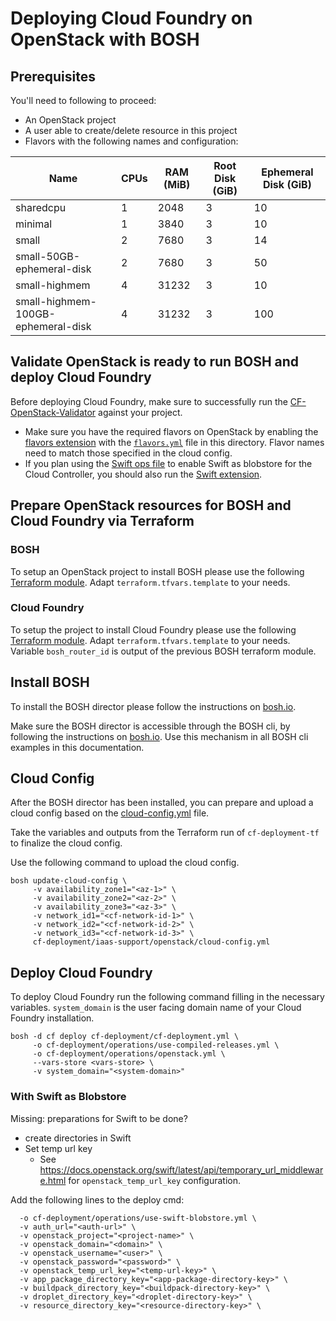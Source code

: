 # Deploying Cloud Foundry on OpenStack with BOSH

## Prerequisites

You'll need to following to proceed:
 * An OpenStack project
 * A user able to create/delete resource in this project
 * Flavors with the following names and configuration:

| Name | CPUs | RAM (MiB) | Root Disk (GiB) | Ephemeral Disk (GiB) |
-------|------|-----------|-----------------|----------------------|
| sharedcpu | 1 | 2048 | 3 | 10 |
| minimal | 1 | 3840 | 3 | 10 |
| small | 2 | 7680 | 3 | 14 |
| small-50GB-ephemeral-disk | 2 | 7680 | 3 | 50 |
| small-highmem | 4 | 31232 | 3 | 10 |
| small-highmem-100GB-ephemeral-disk | 4 | 31232 | 3 | 100 |

## Validate OpenStack is ready to run BOSH and deploy Cloud Foundry

Before deploying Cloud Foundry, make sure to successfully run the [CF-OpenStack-Validator](https://github.com/cloudfoundry-incubator/cf-openstack-validator) against your project.
  - Make sure you have the required flavors on OpenStack by enabling the [flavors extension](https://github.com/cloudfoundry-incubator/cf-openstack-validator/tree/master/extensions/flavors) with the [`flavors.yml`](./flavors.yml) file in this directory. Flavor names need to match those specified in the cloud config.
  - If you plan using the [Swift ops file](../../operations/use-swift-blobstore.yml) to enable Swift as blobstore for the Cloud Controller, you should also run the [Swift extension](https://github.com/cloudfoundry-incubator/cf-openstack-validator/tree/master/extensions/object_storage).

## Prepare OpenStack resources for BOSH and Cloud Foundry via Terraform

### BOSH

To setup an OpenStack project to install BOSH please use the following [Terraform module](https://github.com/cloudfoundry-incubator/bosh-openstack-environment-templates/tree/master/bosh-init-tf). Adapt `terraform.tfvars.template` to your needs.

### Cloud Foundry

To setup the project to install Cloud Foundry please use the following [Terraform module](https://github.com/cloudfoundry-incubator/bosh-openstack-environment-templates/tree/master/cf-deployment-tf). Adapt `terraform.tfvars.template` to your needs. Variable `bosh_router_id` is output of the previous BOSH terraform module.

## Install BOSH

To install the BOSH director please follow the instructions on [bosh.io](https://bosh.io/docs/init-openstack.html#deploy).

Make sure the BOSH director is accessible through the BOSH cli, by following the instructions on [bosh.io](https://bosh.io/docs/cli-envs.html). Use this mechanism in all BOSH cli examples in
this documentation.

## Cloud Config

After the BOSH director has been installed, you can prepare and upload a cloud config based on the [cloud-config.yml](cloud-config.yml) file.

Take the variables and outputs from the Terraform run of `cf-deployment-tf` to finalize the cloud config.

Use the following command to upload the cloud config.
```
bosh update-cloud-config \
     -v availability_zone1="<az-1>" \
     -v availability_zone2="<az-2>" \
     -v availability_zone3="<az-3>" \
     -v network_id1="<cf-network-id-1>" \
     -v network_id2="<cf-network-id-2>" \
     -v network_id3="<cf-network-id-3>" \
     cf-deployment/iaas-support/openstack/cloud-config.yml
```

## Deploy Cloud Foundry

To deploy Cloud Foundry run the following command filling in the necessary variables. `system_domain` is the user facing domain name of your Cloud Foundry installation.

```
bosh -d cf deploy cf-deployment/cf-deployment.yml \
     -o cf-deployment/operations/use-compiled-releases.yml \
     -o cf-deployment/operations/openstack.yml \
     --vars-store <vars-store> \
     -v system_domain="<system-domain>"
```

### With Swift as Blobstore

Missing: preparations for Swift to be done?

* create directories in Swift
* Set temp url key
  * See https://docs.openstack.org/swift/latest/api/temporary_url_middleware.html for `openstack_temp_url_key` configuration.

Add the following lines to the deploy cmd:

```
  -o cf-deployment/operations/use-swift-blobstore.yml \
  -v auth_url="<auth-url>" \
  -v openstack_project="<project-name>" \
  -v openstack_domain="<domain>" \
  -v openstack_username="<user>" \
  -v openstack_password="<password>" \
  -v openstack_temp_url_key="<temp-url-key>" \
  -v app_package_directory_key="<app-package-directory-key>" \
  -v buildpack_directory_key="<buildpack-directory-key>" \
  -v droplet_directory_key="<droplet-directory-key>" \
  -v resource_directory_key="<resource-directory-key>" \
```
